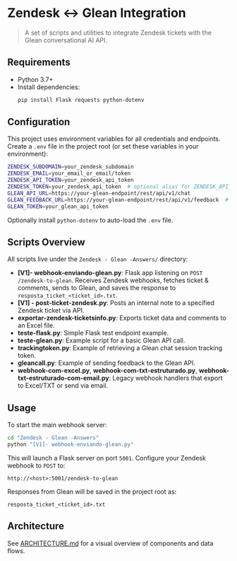 # Zendesk ↔ Glean Integration

> A set of scripts and utilities to integrate Zendesk tickets with the Glean conversational AI API.

## Requirements

- Python 3.7+
- Install dependencies:
  ```bash
  pip install Flask requests python-dotenv
  ```

## Configuration

This project uses environment variables for all credentials and endpoints. Create a `.env` file in the project root (or set these variables in your environment):

```bash
ZENDESK_SUBDOMAIN=your_zendesk_subdomain
ZENDESK_EMAIL=your_email_or_email/token
ZENDESK_API_TOKEN=your_zendesk_api_token
ZENDESK_TOKEN=your_zendesk_api_token  # optional alias for ZENDESK_API_TOKEN
GLEAN_API_URL=https://your-glean-endpoint/rest/api/v1/chat
GLEAN_FEEDBACK_URL=https://your-glean-endpoint/rest/api/v1/feedback  # optional
GLEAN_TOKEN=your_glean_api_token
```

Optionally install `python-dotenv` to auto-load the `.env` file.

## Scripts Overview

All scripts live under the `Zendesk - Glean -Answers/` directory:

- **[V1]- webhook-enviando-glean.py**: Flask app listening on `POST /zendesk-to-glean`. Receives Zendesk webhooks, fetches ticket & comments, sends to Glean, and saves the response to `resposta_ticket_<ticket_id>.txt`.
- **[V1] - post-ticket-zendesk.py**: Posts an internal note to a specified Zendesk ticket via API.
- **exportar-zendesk-ticketsinfo.py**: Exports ticket data and comments to an Excel file.
- **teste-flask.py**: Simple Flask test endpoint example.
- **teste-glean.py**: Example script for a basic Glean API call.
- **trackingtoken.py**: Example of retrieving a Glean chat session tracking token.
- **gleancall.py**: Example of sending feedback to the Glean API.
- **webhook-com-excel.py**, **webhook-com-txt-estruturado.py**, **webhook-txt-estruturado-com-email.py**: Legacy webhook handlers that export to Excel/TXT or send via email.

## Usage

To start the main webhook server:

```bash
cd "Zendesk - Glean -Answers"
python "[V1]- webhook-enviando-glean.py"
```

This will launch a Flask server on port `5001`. Configure your Zendesk webhook to `POST` to:

```
http://<host>:5001/zendesk-to-glean
```

Responses from Glean will be saved in the project root as:
```
resposta_ticket_<ticket_id>.txt
```

## Architecture

See [ARCHITECTURE.md](ARCHITECTURE.md) for a visual overview of components and data flows.
